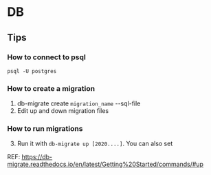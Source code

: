 # DB

## Tips

### How to connect to psql

```
psql -U postgres
```

### How to create a migration

1. db-migrate create `migration_name` --sql-file
2. Edit up and down migration files

### How to run migrations

3. Run it with `db-migrate up [2020....]`. You can also set

REF: https://db-migrate.readthedocs.io/en/latest/Getting%20Started/commands/#up
